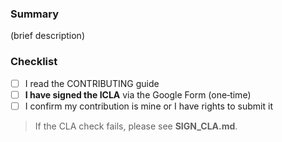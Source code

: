 ### Summary
(brief description)

### Checklist
- [ ] I read the CONTRIBUTING guide
- [ ] **I have signed the ICLA** via the Google Form (one‑time)
- [ ] I confirm my contribution is mine or I have rights to submit it

> If the CLA check fails, please see **SIGN_CLA.md**.
